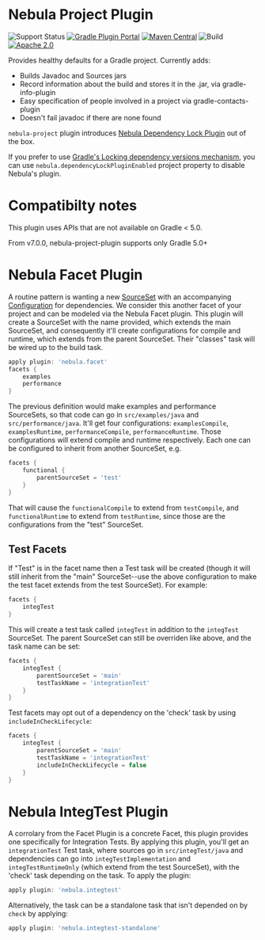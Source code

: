 Nebula Project Plugin
=====================
![Support Status](https://img.shields.io/badge/nebula-active-green.svg)
[![Gradle Plugin Portal](https://img.shields.io/maven-metadata/v/https/plugins.gradle.org/m2/com.netflix.nebula/nebula-project-plugin/maven-metadata.xml.svg?label=gradlePluginPortal)](https://plugins.gradle.org/plugin/nebula.project)
[![Maven Central](https://img.shields.io/maven-central/v/com.netflix.nebula/nebula-project-plugin)](https://maven-badges.herokuapp.com/maven-central/com.netflix.nebula/nebula-project-plugin)
![Build](https://github.com/nebula-plugins/nebula-project-plugin/actions/workflows/nebula.yml/badge.svg)
[![Apache 2.0](https://img.shields.io/github/license/nebula-plugins/nebula-project-plugin.svg)](http://www.apache.org/licenses/LICENSE-2.0)

Provides healthy defaults for a Gradle project. Currently adds:

* Builds Javadoc and Sources jars
* Record information about the build and stores it in the .jar, via gradle-info-plugin
* Easy specification of people involved in a project via gradle-contacts-plugin
* Doesn't fail javadoc if there are none found

`nebula-project` plugin introduces [Nebula Dependency Lock Plugin](https://github.com/nebula-plugins/gradle-dependency-lock-plugin) out of the box.

If you prefer to use [Gradle's Locking dependency versions mechanism](https://docs.gradle.org/current/userguide/dependency_locking.html), you can use `nebula.dependencyLockPluginEnabled` project property to disable Nebula's plugin. 

Compatibilty notes
======================
This plugin uses APIs that are not available on Gradle < 5.0.

From v7.0.0, nebula-project-plugin supports only Gradle 5.0+

Nebula Facet Plugin
=======================
A routine pattern is wanting a new [SourceSet](https://docs.gradle.org/current/dsl/org.gradle.api.tasks.SourceSet.html) with an accompanying [Configuration](https://docs.gradle.org/current/dsl/org.gradle.api.artifacts.Configuration.html) for dependencies. We consider this another facet of your project and can be modeled via the Nebula Facet plugin. This plugin will create a SourceSet with the name provided, which extends the main SourceSet, and consequently it'll create configurations for compile and runtime, which extends from the parent SourceSet. Their "classes" task will be wired up to the build task. 

```groovy
apply plugin: 'nebula.facet'
facets {
    examples
    performance
}
```

The previous definition would make examples and performance SourceSets, so that code can go in `src/examples/java` and `src/performance/java`. It'll get four configurations: `examplesCompile`, `examplesRuntime`, `performanceCompile`, `performanceRuntime`. Those configurations will extend compile and runtime respectively. Each one can be configured to inherit from another SourceSet, e.g.

```groovy
facets {
    functional {
        parentSourceSet = 'test'
    }
}
```

That will cause the `functionalCompile` to extend from `testCompile`, and `functionalRuntime` to extend from `testRuntime`, since those are the configurations from the "test" SourceSet.  

Test Facets
--------------

If "Test" is in the facet name then a Test task will be created (though it will still inherit from the "main" SourceSet--use the above configuration to make the test facet extends from the test SourceSet). For example:

```groovy
facets {
    integTest
}
```

This will create a test task called `integTest` in addition to the `integTest` SourceSet. The parent SourceSet can still be overriden like above, and the task name can be set:

```groovy
facets {
    integTest {
        parentSourceSet = 'main'
        testTaskName = 'integrationTest'
    }
}
```

Test facets may opt out of a dependency on the 'check' task by using `includeInCheckLifecycle`:

```groovy
facets {
    integTest {
        parentSourceSet = 'main'
        testTaskName = 'integrationTest'
        includeInCheckLifecycle = false
    }
}
```

Nebula IntegTest Plugin
=======================
A corrolary from the Facet Plugin is a concrete Facet, this plugin provides one specifically for Integration Tests. By applying this plugin, you'll get an `integrationTest` Test task, where sources go in `src/integTest/java` and dependencies can go into `integTestImplementation` and `integTestRuntimeOnly` (which extend from the test SourceSet), with the 'check' task depending on the task. To apply the plugin:

```groovy
apply plugin: 'nebula.integtest'
```

Alternatively, the task can be a standalone task that isn't depended on by `check` by applying:

```groovy
apply plugin: 'nebula.integtest-standalone'
```
